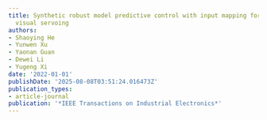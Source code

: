 ```yaml
---
title: Synthetic robust model predictive control with input mapping for constrained
  visual servoing
authors:
- Shaoying He
- Yunwen Xu
- Yaonan Guan
- Dewei Li
- Yugeng Xi
date: '2022-01-01'
publishDate: '2025-08-08T03:51:24.016473Z'
publication_types:
- article-journal
publication: '*IEEE Transactions on Industrial Electronics*'
---
```

